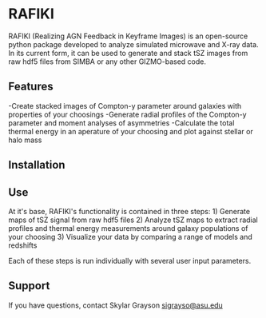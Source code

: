 RAFIKI
======

RAFIKI (Realizing AGN Feedback in Keyframe Images) is an open-source python package developed to analyze
simulated microwave and X-ray data. In its current form, it can be used to generate and stack tSZ images
from raw hdf5 files from SIMBA or any other GIZMO-based code.

Features
--------
-Create stacked images of Compton-y parameter around galaxies with properties of your choosings
-Generate radial profiles of the Compton-y parameter and moment analyses of asymmetries
-Calculate the total thermal energy in an aperature of your choosing and plot against stellar or halo mass



Installation
------------

Use
---
At it's base, RAFIKI's functionality is contained in three steps:
        1) Generate maps of tSZ signal from raw hdf5 files
        2) Analyze tSZ maps to extract radial profiles and thermal energy measurements around galaxy
        populations of your choosing
        3) Visualize your data by comparing a range of models and redshifts

Each of these steps is run individually with several user input parameters.




Support
-------
If you have questions, contact Skylar Grayson sigrayso@asu.edu
